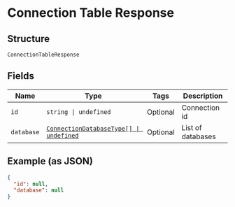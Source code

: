 
# Connection Table Response

## Structure

`ConnectionTableResponse`

## Fields

| Name | Type | Tags | Description |
|  --- | --- | --- | --- |
| `id` | `string \| undefined` | Optional | Connection id |
| `database` | [`ConnectionDatabaseType[] \| undefined`](../../doc/models/connection-database-type.md) | Optional | List of databases |

## Example (as JSON)

```json
{
  "id": null,
  "database": null
}
```

